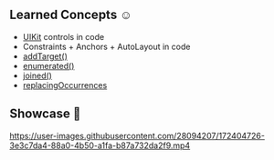 

## Learned Concepts ☺️

* [UIKit](https://developer.apple.com/documentation/uikit) controls in code
* Constraints + Anchors + AutoLayout in code
* [addTarget()](https://developer.apple.com/documentation/uikit/uigesturerecognizer/1624230-addtarget)
* [enumerated()](https://developer.apple.com/documentation/swift/array/enumerated())
* [joined()](https://developer.apple.com/documentation/swift/array/joined())
* [replacingOccurrences](https://developer.apple.com/documentation/foundation/nsstring/1412937-replacingoccurrences)
 
## Showcase 📱

https://user-images.githubusercontent.com/28094207/172404726-3e3c7da4-88a0-4b50-a1fa-b87a732da2f9.mp4


